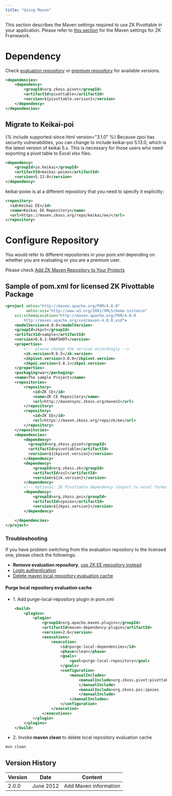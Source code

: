 ```yaml
---
title: "Using Maven"
---
```


This section describes the Maven settings required to use ZK Pivottable
in your application. Please refer to [this section]({{site.baseurl}}/zk_installation_guide/maven_setup)
for the Maven settings for ZK Framework.

# Dependency

Check [evaluation repository](https://mavensync.zkoss.org/eval/org/zkoss/pivot/pivottable/)
or [premium repository](https://maven.zkoss.org/repo/zk/ee/org/zkoss/pivot/pivottable/)
for available versions.

```xml
<dependencies>  
    <dependency>
        <groupId>org.zkoss.pivot</groupId>
        <artifactId>pivottable</artifactId>
        <version>${pivottable.version}</version>
    </dependency>
</dependencies> 
```

## Migrate to Keikai-poi
{% include supported-since.html version="3.1.0" %}
Because zpoi has security vulnerabilities, you can change to include keikai-poi 5.13.0, which is the latest version of keikai 5.x. This is necessary for those users who need exporting a pivot table to Excel xlsx files.

```xml
<dependency>
    <groupId>io.keikai</groupId>
    <artifactId>keikai-poiex</artifactId>
    <version>5.13.0</version>
</dependency>
```

keikai-poiex is at a different repository that you need to specify it explicitly:
```xml
<repository>
  <id>Keikai EE</id>
  <name>Keikai EE Repository</name>
  <url>https://maven.zkoss.org/repo/keikai/ee/</url>
</repository>
```
<!--
https://tracker.zkoss.org/browse/ZKPVT-98
-->

# Configure Repository

You would refer to different repositories in your pom.xml depending on
whether you are evaluating or you are a premium user.

Please check [Add ZK Maven Repository to Your Projects](/zk_installation_guide/maven_setup#add-zk-maven-repository-to-your-projects)

## Sample of pom.xml for licensed ZK Pivottable Package

```xml
<project xmlns="http://maven.apache.org/POM/4.0.0" 
         xmlns:xsi="http://www.w3.org/2001/XMLSchema-instance"
    xsi:schemaLocation="http://maven.apache.org/POM/4.0.0 
        http://maven.apache.org/xsd/maven-4.0.0.xsd">
    <modelVersion>4.0.0</modelVersion>
    <groupId>zkpvt</groupId>
    <artifactId>sample</artifactId>
    <version>0.0.1-SNAPSHOT</version>
    <properties>
        <!-- please change the version accordingly -->
        <zk.version>9.6.5</zk.version>
        <zkpivot.version>3.0.0</zkpivot.version>
        <zkpoi.version>3.8.1</zkpoi.version>
    </properties>
    <packaging>war</packaging>
    <name>The sample Project</name>
    <repositories>
        <repository>
            <id>ZK CE</id>
            <name>ZK CE Repository</name>
            <url>http://mavensync.zkoss.org/maven2</url>
        </repository>
        <repository>
            <id>ZK EE</id>
            <url>https://maven.zkoss.org/repo/zk/ee</url>
        </repository>
    </repositories>
    <dependencies>
        <dependency>
          <groupId>org.zkoss.pivot</groupId>
          <artifactId>pivottable</artifactId>
          <version>${zkpivot.version}</version>
        </dependency>
        <dependency>
            <groupId>org.zkoss.zk</groupId>
            <artifactId>zul</artifactId>
            <version>${zk.version}</version>
        </dependency>
        <!-- Optional: ZK Pivottable dependency (export to excel format) -->
        <dependency>
            <groupId>org.zkoss.poi</groupId>
            <artifactId>zpoiex</artifactId>
            <version>${zkpoi.version}</version>
        </dependency>
        
    </dependencies>
</project>
```

### Troubleshooting

If you have problem switching from the evaluation repository to the
licensed one, please check the followings:

- **Remove evaluation repository**, [use ZK EE repository instead]({{site.baseurl}}/zk_pivottable_essentials/using_maven#Repository)
- [Login authentication]({{site.baseurl}}/zk_pivottable_essentials/using_maven#Login_authentication)
- [Delete maven local repository evaluation cache]({{site.baseurl}}/zk_pivottable_essentials/using_maven#Purge_local_repository_evaluation_cache)

#### Purge local repository evaluation cache

- 1\. Add purge-local-repository plugin in pom.xml

```xml
    <build>
        <plugins>
            <plugin>
                <groupId>org.apache.maven.plugins</groupId>
                <artifactId>maven-dependency-plugin</artifactId>
                <version>2.6</version>
                <executions>
                    <execution>
                        <id>purge-local-dependencies</id>
                        <phase>clean</phase>
                        <goals>
                            <goal>purge-local-repository</goal>
                        </goals>
                        <configuration>
                            <manualIncludes>
                                <manualInclude>org.zkoss.pivot:pivottable
                                </manualInclude>
                                <manualInclude>org.zkoss.poi:zpoiex
                                </manualInclude>
                            </manualIncludes>
                        </configuration>
                    </execution>
                </executions>
            </plugin>
        </plugins>
    </build>
```

- 2\. Invoke **maven clean** to delete local repository evaluation cache

```xml
mvn clean
```

## Version History

| Version | Date      | Content               |
|---------|-----------|-----------------------|
| 2.0.0   | June 2012 | Add Maven information |
